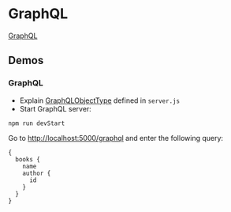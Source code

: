 # GraphQL

[GraphQL](https://graphql.org/)

## Demos

### GraphQL

- Explain [GraphQLObjectType](https://graphql.org/graphql-js/constructing-types/) defined in `server.js`
- Start GraphQL server:

```
npm run devStart
```

Go to [http://localhost:5000/graphql](http://localhost:5000/graphql) and enter the following query:

```
{
  books {
    name
    author {
      id
    }
  }
}
```